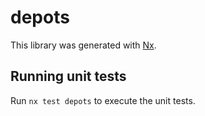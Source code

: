 # depots

This library was generated with [Nx](https://nx.dev).

## Running unit tests

Run `nx test depots` to execute the unit tests.
